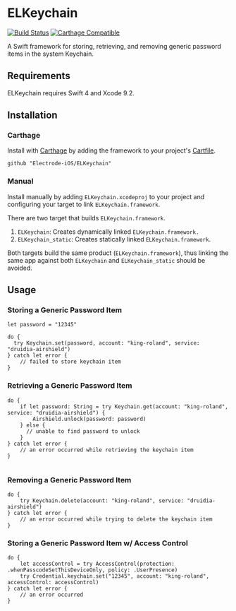 # ELKeychain

[![Build Status](https://travis-ci.org/Electrode-iOS/ELKeychain.svg?branch=master)](https://travis-ci.org/Electrode-iOS/ELKeychain)
[![Carthage Compatible](https://img.shields.io/badge/Carthage-compatible-4BC51D.svg?style=flat)](https://github.com/Carthage/Carthage)

A Swift framework for storing, retrieving, and removing generic password items in the system Keychain.

## Requirements

ELKeychain requires Swift 4 and Xcode 9.2.

## Installation

### Carthage

Install with [Carthage](https://github.com/Carthage/Carthage) by adding the framework to your project's [Cartfile](https://github.com/Carthage/Carthage/blob/master/Documentation/Artifacts.md#cartfile).

```
github "Electrode-iOS/ELKeychain"
```

### Manual

Install manually by adding `ELKeychain.xcodeproj` to your project and configuring your target to link `ELKeychain.framework`.

There are two target that builds `ELKeychain.framework`.
1. `ELKeychain`: Creates dynamically linked `ELKeychain.framework.`
2. `ELKeychain_static`: Creates statically linked `ELKeychain.framework`.

Both targets build the same product (`ELKeychain.framework`), thus linking the same app against both `ELKeychain` and `ELKeychain_static` should be avoided.

## Usage

### Storing a Generic Password Item

```
let password = "12345"

do {
  try Keychain.set(password, account: "king-roland", service: "druidia-airshield")
} catch let error {
    // failed to store keychain item
}

```

### Retrieving a Generic Password Item

```
do {
    if let password: String = try Keychain.get(account: "king-roland", service: "druidia-airshield") {
        Airshield.unlock(password: password)
    } else {
      // unable to find password to unlock
    }
} catch let error {
    // an error occurred while retrieving the keychain item
}


```

### Removing a Generic Password Item

```
do {
    try Keychain.delete(account: "king-roland", service: "druidia-airshield")
} catch let error {
    // an error occurred while trying to delete the keychain item
}

```

### Storing a Generic Password Item w/ Access Control

```
do {
    let accessControl = try AccessControl(protection: .whenPasscodeSetThisDeviceOnly, policy: .UserPresence)
    try Credential.keychain.set("12345", account: "king-roland", accessControl: accessControl)
} catch let error {
    // an error occurred
}

```
